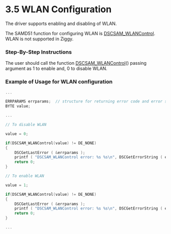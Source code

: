 # 3.5 WLAN Configuration

The driver supports enabling and disabling of WLAN.

The SAMD51 function for configuring WLAN is [DSCSAM\_WLANControl](../9.-samd51-apis/dscsam_wlancontrol.md). WLAN is not supported in Ziggy.

### Step-By-Step Instructions

The user should call the function [DSCSAM\_WLANControl](../9.-samd51-apis/dscsam_wlancontrol.md)\(\) passing argument as 1 to enable and, 0 to disable WLAN. 

### Example of Usage for WLAN configuration

```c
...

ERRPARAMS errparams;  // structure for returning error code and error string
BYTE value;

...

// To disable WLAN

value = 0;

if(DSCSAM_WLANControl(value) != DE_NONE)
{
    DSCGetLastError ( &errparams );
    printf ( "DSCSAM_WLANControl error: %s %s\n", DSCGetErrorString ( errparams.ErrCode ), errparams.errstring );
    return 0;
}

// To enable WLAN

value = 1;

if(DSCSAM_WLANControl(value) != DE_NONE)
{
    DSCGetLastError ( &errparams );
    printf ( "DSCSAM_WLANControl error: %s %s\n", DSCGetErrorString ( errparams.ErrCode ), errparams.errstring );
    return 0;
}

...
```

